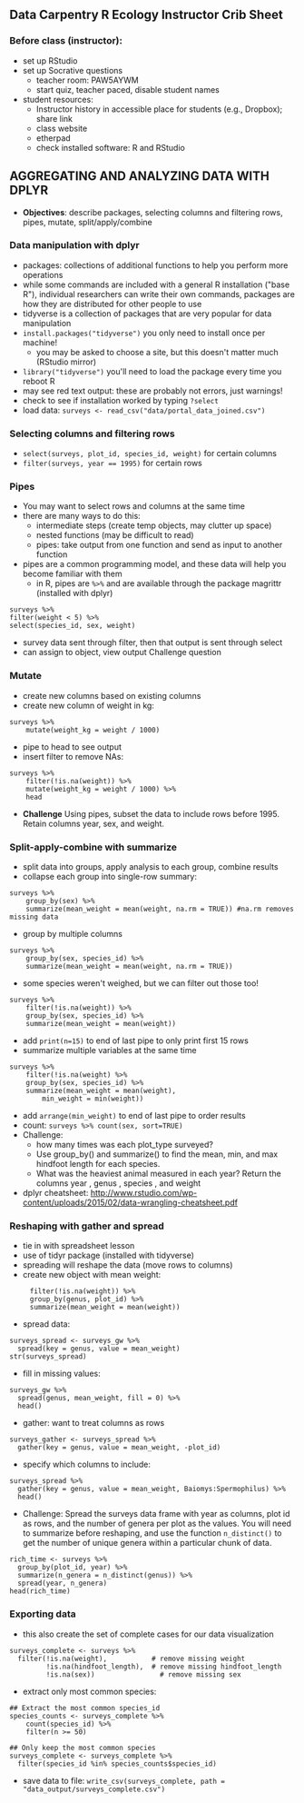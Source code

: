 ## Data Carpentry R Ecology Instructor Crib Sheet

### Before class (instructor):
* set up RStudio
* set up Socrative questions 
	* teacher room: PAW5AYWM
  	* start quiz, teacher paced, disable student names
* student resources:
	* Instructor history in accessible place for students (e.g., Dropbox); share link
	* class website
	* etherpad
	* check installed software: R and RStudio

## AGGREGATING AND ANALYZING DATA WITH DPLYR
* **Objectives**: describe packages, selecting columns and filtering rows, pipes, mutate, split/apply/combine

### Data manipulation with dplyr
* packages: collections of additional functions to help you perform more operations
* while some commands are included with a general R installation ("base R"), individual researchers can write their own commands, packages are how they are distributed for other people to use
* tidyverse is a collection of packages that are very popular for data manipulation
* `install.packages("tidyverse")` you only need to install once per machine!
	* you may be asked to choose a site, but this doesn't matter much (RStudio mirror)
* `library("tidyverse")` you'll need to load the package every time you reboot R
* may see red text output: these are probably not errors, just warnings!
* check to see if installation worked by typing `?select`
* load data: `surveys <- read_csv("data/portal_data_joined.csv")`

### Selecting columns and filtering rows
* `select(surveys, plot_id, species_id, weight)` for certain columns
* `filter(surveys, year == 1995)` for certain rows

### Pipes
* You may want to select rows and columns at the same time
* there are many ways to do this:
	* intermediate steps (create temp objects, may clutter up space)
	* nested functions (may be difficult to read)
	* pipes: take output from one function and send as input to another function
* pipes are a common programming model, and these data will help you become familiar with them
	* in R, pipes are `%>%` and are available through the package magrittr (installed with dplyr)
```
surveys %>%
filter(weight < 5) %>% 
select(species_id, sex, weight)
```
* survey data sent through filter, then that output is sent through select 
* can assign to object, view output
Challenge question

### Mutate
* create new columns based on existing columns
* create new column of weight in kg:
```
surveys %>%
	mutate(weight_kg = weight / 1000)
```
* pipe to head to see output
* insert filter to remove NAs:
```
surveys %>%
	filter(!is.na(weight)) %>% 
	mutate(weight_kg = weight / 1000) %>% 
	head
```
* **Challenge** Using pipes, subset the data to include rows before 1995. Retain columns year, sex, and weight.

### Split-apply-combine with summarize
* split data into groups, apply analysis to each group, combine results
* collapse each group into single-row summary:
```
surveys %>%
	group_by(sex) %>%
	summarize(mean_weight = mean(weight, na.rm = TRUE)) #na.rm removes missing data
```
* group by multiple columns
```
surveys %>%
	group_by(sex, species_id) %>%
	summarize(mean_weight = mean(weight, na.rm = TRUE))
```
* some species weren't weighed, but we can filter out those too!
```
surveys %>%
	filter(!is.na(weight)) %>%
	group_by(sex, species_id) %>%
	summarize(mean_weight = mean(weight))
```
* add `print(n=15)` to end of last pipe to only print first 15 rows
* summarize multiple variables at the same time
```
surveys %>%
	filter(!is.na(weight) %>%
	group_by(sex, species_id) %>%
	summarize(mean_weight = mean(weight),
		min_weight = min(weight))
```
* add `arrange(min_weight)` to end of last pipe to order results
* count: `surveys %>%
			count(sex, sort=TRUE)`
* Challenge: 
	* how many times was each plot_type surveyed?
	* Use group_by() and summarize() to find the mean, min, and max hindfoot length for each species.
	* What was the heaviest animal measured in each year? Return the columns year , genus , species , and weight
* dplyr cheatsheet: http://www.rstudio.com/wp-content/uploads/2015/02/data-wrangling-cheatsheet.pdf

### Reshaping with gather and spread
* tie in with spreadsheet lesson
* use of tidyr package (installed with tidyverse)
* spreading will reshape the data (move rows to columns)
* create new object with mean weight:
```surveys_gw <- surveys %>%
 	 filter(!is.na(weight)) %>%
 	 group_by(genus, plot_id) %>%
 	 summarize(mean_weight = mean(weight))
```
* spread data:
```
surveys_spread <- surveys_gw %>%
  spread(key = genus, value = mean_weight)
str(surveys_spread)
```
* fill in missing values:
```
surveys_gw %>%
  spread(genus, mean_weight, fill = 0) %>%
  head()
```
* gather: want to treat columns as rows
```
surveys_gather <- surveys_spread %>%
  gather(key = genus, value = mean_weight, -plot_id)
```
* specify which columns to include:
```
surveys_spread %>%
  gather(key = genus, value = mean_weight, Baiomys:Spermophilus) %>%
  head()
```
* Challenge: Spread the surveys data frame with year as columns, plot id as rows, and the number of genera per plot as the values. You will need to summarize before reshaping, and use the function `n_distinct()` to get the number of unique genera within a particular chunk of data. 
```
rich_time <- surveys %>%
  group_by(plot_id, year) %>%
  summarize(n_genera = n_distinct(genus)) %>%
  spread(year, n_genera)
head(rich_time)
```

### Exporting data
* this also create the set of complete cases for our data visualization
```
surveys_complete <- surveys %>%
  filter(!is.na(weight),           # remove missing weight
         !is.na(hindfoot_length),  # remove missing hindfoot_length
         !is.na(sex))                # remove missing sex
```
* extract only most common species:
```
## Extract the most common species_id
species_counts <- surveys_complete %>%
    count(species_id) %>% 
    filter(n >= 50)

## Only keep the most common species
surveys_complete <- surveys_complete %>%
  filter(species_id %in% species_counts$species_id)
```
* save data to file: `write_csv(surveys_complete, path = "data_output/surveys_complete.csv")`